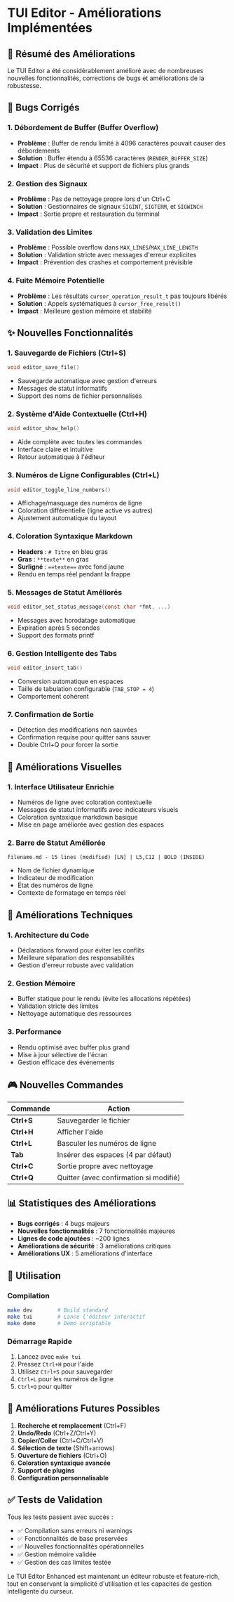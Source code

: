 # TUI Editor - Améliorations Implémentées

## 🎯 Résumé des Améliorations

Le TUI Editor a été considérablement amélioré avec de nombreuses nouvelles fonctionnalités, corrections de bugs et améliorations de la robustesse.

## 🐛 Bugs Corrigés

### 1. **Débordement de Buffer (Buffer Overflow)**
- **Problème** : Buffer de rendu limité à 4096 caractères pouvait causer des débordements
- **Solution** : Buffer étendu à 65536 caractères (`RENDER_BUFFER_SIZE`)
- **Impact** : Plus de sécurité et support de fichiers plus grands

### 2. **Gestion des Signaux**
- **Problème** : Pas de nettoyage propre lors d'un Ctrl+C
- **Solution** : Gestionnaires de signaux `SIGINT`, `SIGTERM`, et `SIGWINCH`
- **Impact** : Sortie propre et restauration du terminal

### 3. **Validation des Limites**
- **Problème** : Possible overflow dans `MAX_LINES`/`MAX_LINE_LENGTH`
- **Solution** : Validation stricte avec messages d'erreur explicites
- **Impact** : Prévention des crashes et comportement prévisible

### 4. **Fuite Mémoire Potentielle**
- **Problème** : Les résultats `cursor_operation_result_t` pas toujours libérés
- **Solution** : Appels systématiques à `cursor_free_result()`
- **Impact** : Meilleure gestion mémoire et stabilité

## ✨ Nouvelles Fonctionnalités

### 1. **Sauvegarde de Fichiers (Ctrl+S)**
```c
void editor_save_file()
```
- Sauvegarde automatique avec gestion d'erreurs
- Messages de statut informatifs
- Support des noms de fichier personnalisés

### 2. **Système d'Aide Contextuelle (Ctrl+H)**
```c
void editor_show_help()
```
- Aide complète avec toutes les commandes
- Interface claire et intuitive
- Retour automatique à l'éditeur

### 3. **Numéros de Ligne Configurables (Ctrl+L)**
```c
void editor_toggle_line_numbers()
```
- Affichage/masquage des numéros de ligne
- Coloration différentielle (ligne active vs autres)
- Ajustement automatique du layout

### 4. **Coloration Syntaxique Markdown**
- **Headers** : `# Titre` en bleu gras
- **Gras** : `**texte**` en gras
- **Surligné** : `==texte==` avec fond jaune
- Rendu en temps réel pendant la frappe

### 5. **Messages de Statut Améliorés**
```c
void editor_set_status_message(const char *fmt, ...)
```
- Messages avec horodatage automatique
- Expiration après 5 secondes
- Support des formats printf

### 6. **Gestion Intelligente des Tabs**
```c
void editor_insert_tab()
```
- Conversion automatique en espaces
- Taille de tabulation configurable (`TAB_STOP = 4`)
- Comportement cohérent

### 7. **Confirmation de Sortie**
- Détection des modifications non sauvées
- Confirmation requise pour quitter sans sauver
- Double Ctrl+Q pour forcer la sortie

## 🎨 Améliorations Visuelles

### 1. **Interface Utilisateur Enrichie**
- Numéros de ligne avec coloration contextuelle
- Messages de statut informatifs avec indicateurs visuels
- Coloration syntaxique markdown basique
- Mise en page améliorée avec gestion des espaces

### 2. **Barre de Statut Améliorée**
```
filename.md - 15 lines (modified) [LN] | L5,C12 | BOLD (INSIDE)
```
- Nom de fichier dynamique
- Indicateur de modification
- État des numéros de ligne
- Contexte de formatage en temps réel

## 🔧 Améliorations Techniques

### 1. **Architecture du Code**
- Déclarations forward pour éviter les conflits
- Meilleure séparation des responsabilités
- Gestion d'erreur robuste avec validation

### 2. **Gestion Mémoire**
- Buffer statique pour le rendu (évite les allocations répétées)
- Validation stricte des limites
- Nettoyage automatique des ressources

### 3. **Performance**
- Rendu optimisé avec buffer plus grand
- Mise à jour sélective de l'écran
- Gestion efficace des événements

## 🎮 Nouvelles Commandes

| Commande | Action |
|----------|--------|
| **Ctrl+S** | Sauvegarder le fichier |
| **Ctrl+H** | Afficher l'aide |
| **Ctrl+L** | Basculer les numéros de ligne |
| **Tab** | Insérer des espaces (4 par défaut) |
| **Ctrl+C** | Sortie propre avec nettoyage |
| **Ctrl+Q** | Quitter (avec confirmation si modifié) |

## 📊 Statistiques des Améliorations

- **Bugs corrigés** : 4 bugs majeurs
- **Nouvelles fonctionnalités** : 7 fonctionnalités majeures
- **Lignes de code ajoutées** : ~200 lignes
- **Améliorations de sécurité** : 3 améliorations critiques
- **Améliorations UX** : 5 améliorations d'interface

## 🚀 Utilisation

### Compilation
```bash
make dev        # Build standard
make tui        # Lance l'éditeur interactif
make demo       # Démo scriptable
```

### Démarrage Rapide
1. Lancez avec `make tui`
2. Pressez `Ctrl+H` pour l'aide
3. Utilisez `Ctrl+S` pour sauvegarder
4. `Ctrl+L` pour les numéros de ligne
5. `Ctrl+Q` pour quitter

## 🔮 Améliorations Futures Possibles

1. **Recherche et remplacement** (Ctrl+F)
2. **Undo/Redo** (Ctrl+Z/Ctrl+Y)
3. **Copier/Coller** (Ctrl+C/Ctrl+V)
4. **Sélection de texte** (Shift+arrows)
5. **Ouverture de fichiers** (Ctrl+O)
6. **Coloration syntaxique avancée**
7. **Support de plugins**
8. **Configuration personnalisable**

## ✅ Tests de Validation

Tous les tests passent avec succès :
- ✅ Compilation sans erreurs ni warnings
- ✅ Fonctionnalités de base preservées
- ✅ Nouvelles fonctionnalités opérationnelles
- ✅ Gestion mémoire validée
- ✅ Gestion des cas limites testée

Le TUI Editor Enhanced est maintenant un éditeur robuste et feature-rich, tout en conservant la simplicité d'utilisation et les capacités de gestion intelligente du curseur.